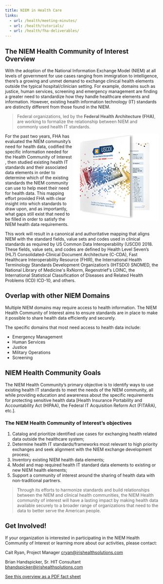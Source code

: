 ```yaml
---
title: NIEM in Health Care
links:
  - url: /health/meeting-minutes/
  - url: /health/tutorials/
  - url: /health/fha-deliverables/
---
```


## The NIEM Health Community of Interest Overview

With the adoption of the National Information Exchange Model (NIEM) at all levels of government for use cases ranging from immigration to intelligence, there’s a growing and unmet demand to exchange clinical health elements outside the typical hospital/clinician setting. For example, domains such as justice, human services, screening and emergency management are finding a greater need to standardize how they handle healthcare elements and information. However, existing health information technology (IT) standards are distinctly different from those found in the NIEM.

> Federal organizations, led by the **Federal Health Architecture (FHA)**, are working to formalize the relationship between NIEM and commonly used health IT standards.

<img align="right" style="margin-top: 0" src="assets/uscdi.png">

For the past two years, FHA has evaluated the NIEM community’s need for health data, codified the specific information needed for the Health Community of Interest , then studied existing health IT standards and their associated data elements in order to determine which of the existing standards the NIEM community can use to help meet their need for health data. This mapping effort provided FHA with clear insight into which standards to draw upon, and as importantly, what gaps still exist that need to be filled in order to satisfy the NIEM health data requirements.

This work will result in a canonical and authoritative mapping that aligns NIEM with the standard fields, value sets and codes used in clinical standards as required by US Common Data Interoperability (USCDI) 2018. These fields, value sets, and codes are defined by Health Level Seven’s (HL7) Consolidated-Clinical Document Architecture (C-CDA), Fast Healthcare Interoperability Resource (FHIR), the International Health Terminology Standards Development Organization’s (IHTSDO) SNOMED, the National Library of Medicine's RxNorm, Regenstrief's LOINC, the International Statistical Classification of Diseases and Related Health Problems (ICD) ICD-10, and others.

## Overlap with other NIEM Domains

Multiple NIEM domains may require access to health information. The NIEM Health Community of Interest aims to ensure standards are in place to make it possible to share health data efficiently and securely.

The specific domains that most need access to health data include:

- Emergency Management
- Human Services
- Justice
- Military Operations
- Screening

## NIEM Health Community Goals

The NIEM Health Community’s primary objective is to identify ways to use existing health IT standards to meet the needs of the NIEM community, all while providing education and awareness about the specific requirements for protecting sensitive health data [Health Insurance Portability and Accountability Act (HIPAA), the Federal IT Acquisition Reform Act (FITARA), etc.].

### The NIEM Health Community of Interest’s objectives

1. Catalog and prioritize identified use cases for exchanging health related data outside the healthcare system;
2. Determine health IT standards/frameworks most relevant to high priority exchanges and seek alignment with the NIEM exchange development process;
3. Inventory existing NIEM health data elements;
4. Model and map required health IT standard data elements to existing or new NIEM health elements;
5. Support a community of interest around the sharing of health data with non-traditional partners.

> Through its efforts to harmonize standards and build relationships between the NIEM and clinical health communities, the NIEM Health community of interest will have a lasting impact by making health data available securely to a broader range of organizations that need to the data to better serve the American people.

## Get Involved!

If your organization is interested in participating in the NIEM Health Community of Interest or learning more about our activities, please contact:

Cait Ryan, Project Manager
<cryan@irishealthsolutions.com>

Brian Handspicker, Sr. HIT Consultant
<bhandspicker@irishealthsolutions.com>

[See this overview as a PDF fact sheet](assets/FHA.Datasheet.NIEMv2.pdf)
